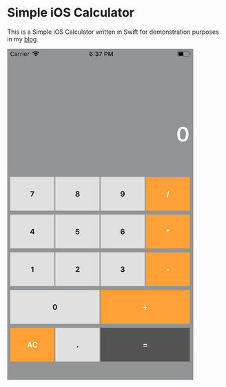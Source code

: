 # Simple iOS Calculator
This is a Simple iOS Calculator written in Swift for demonstration purposes in my [blog](https://alexilyenko.github.io/).

[![Application live preview][2]][1]

[1]: https://alexilyenko.github.io/
[2]: screenshot.png (live preview)
